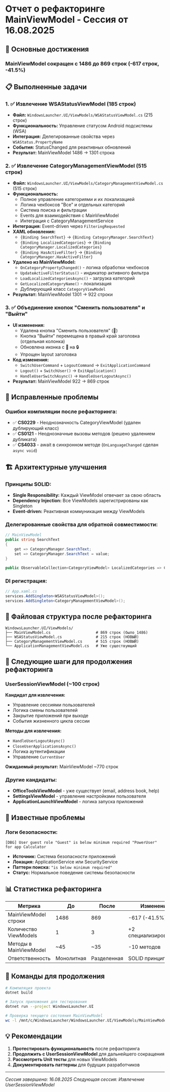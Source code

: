 # Отчет о рефакторинге MainViewModel - Сессия от 16.08.2025

## 🎯 Основные достижения

### MainViewModel сокращен с 1486 до 869 строк (-617 строк, -41.5%)

## 📋 Выполненные задачи

### 1. ✅ Извлечение WSAStatusViewModel (185 строк)
- **Файл:** `WindowsLauncher.UI/ViewModels/WSAStatusViewModel.cs` (215 строк)
- **Функциональность:** Управление статусом Android подсистемы (WSA)
- **Интеграция:** Делегированные свойства через `WSAStatus.PropertyName`
- **События:** StatusChanged для реактивных обновлений
- **Результат:** MainViewModel 1486 → 1301 строка

### 2. ✅ Извлечение CategoryManagementViewModel (515 строк) 
- **Файл:** `WindowsLauncher.UI/ViewModels/CategoryManagementViewModel.cs` (515 строк)
- **Функциональность:** 
  - Полное управление категориями и их локализацией
  - Логика чекбоксов "Все" и отдельных категорий
  - Система поиска и фильтрации
  - Events для взаимодействия с MainViewModel
  - Интеграция с CategoryManagementService
- **Интеграция:** Event-driven через `FilteringRequested`
- **XAML обновления:**
  - `{Binding SearchText}` → `{Binding CategoryManager.SearchText}`
  - `{Binding LocalizedCategories}` → `{Binding CategoryManager.LocalizedCategories}`
  - `{Binding HasActiveFilter}` → `{Binding CategoryManager.HasActiveFilter}`
- **Удалено из MainViewModel:**
  - `OnCategoryPropertyChanged()` - логика обработки чекбоксов
  - `UpdateActiveFilterStatus()` - индикатор активного фильтра
  - `LoadLocalizedCategoriesAsync()` - загрузка категорий
  - `GetLocalizedCategoryName()` - локализация
  - Дублирующий класс `CategoryViewModel`
- **Результат:** MainViewModel 1301 → 922 строки

### 3. ✅ Объединение кнопок "Сменить пользователя" и "Выйти"
- **UI изменения:**
  - Удалена кнопка "Сменить пользователя" (👤)
  - Кнопка "Выйти" перемещена в правый край заголовка (отдельная колонка)
  - Обновлена иконка с 🚪 на 🔒
  - Упрощен layout заголовка
- **Код изменения:**
  - `SwitchUserCommand` + `LogoutCommand` → `ExitApplicationCommand`
  - `Logout()` + `SwitchUser()` → `ExitApplication()`
  - `HandleUserSwitchAsync()` → `HandleUserLogoutAsync()`
- **Результат:** MainViewModel 922 → 869 строк

## 🔧 Исправленные проблемы

### Ошибки компиляции после рефакторинга:
- ✅ **CS0229** - Неоднозначность CategoryViewModel (удален дублирующий класс)
- ✅ **CS0121** - Неоднозначные вызовы методов (решено удалением дубликата)
- ✅ **CS4033** - await в синхронном методе (`OnLanguageChanged` сделан `async void`)

## 🏗️ Архитектурные улучшения

### Принципы SOLID:
- **Single Responsibility:** Каждый ViewModel отвечает за свою область
- **Dependency Injection:** Все ViewModels зарегистрированы как Singleton
- **Event-driven:** Реактивная коммуникация между ViewModels

### Делегированные свойства для обратной совместимости:
```csharp
// MainViewModel
public string SearchText 
{
    get => CategoryManager.SearchText;
    set => CategoryManager.SearchText = value;
}

public ObservableCollection<CategoryViewModel> LocalizedCategories => CategoryManager.LocalizedCategories;
```

### DI регистрация:
```csharp
// App.xaml.cs
services.AddSingleton<WSAStatusViewModel>();
services.AddSingleton<CategoryManagementViewModel>();
```

## 📂 Файловая структура после рефакторинга

```
WindowsLauncher.UI/ViewModels/
├── MainViewModel.cs                    # 869 строк (было 1486)
├── WSAStatusViewModel.cs               # 215 строк (НОВЫЙ)
├── CategoryManagementViewModel.cs      # 515 строк (НОВЫЙ)
└── ApplicationManagementViewModel.cs   # Уже существующий
```

## 🎯 Следующие шаги для продолжения рефакторинга

### UserSessionViewModel (~100 строк)
**Кандидат для извлечения:**
- Управление сессиями пользователей
- Логика смены пользователей
- Закрытие приложений при выходе
- События жизненного цикла сессии

**Методы для извлечения:**
- `HandleUserLogoutAsync()`
- `CloseUserApplicationsAsync()`
- Логика аутентификации
- Управление `CurrentUser`

**Ожидаемый результат:** MainViewModel ~770 строк

### Другие кандидаты:
- **OfficeToolsViewModel** - уже существует (email, address book, help)
- **SettingsViewModel** - управление настройками пользователя
- **ApplicationLaunchViewModel** - логика запуска приложений

## 🐛 Известные проблемы

### Логи безопасности:
```
[DBG] User guest role "Guest" is below minimum required "PowerUser" for app Calculator
```
- **Источник:** Система безопасности приложений
- **Локация:** ApplicationService или SecurityService
- **Паттерн поиска:** `"is below minimum required"`
- **Статус:** Нормальное поведение системы безопасности

## 📊 Статистика рефакторинга

| Метрика | До | После | Изменение |
|---------|-------|--------|-----------|
| MainViewModel строки | 1486 | 869 | -617 (-41.5%) |
| Количество ViewModels | 1 | 3 | +2 специализированных |
| Методы в MainViewModel | ~45 | ~35 | -10 методов |
| Ответственность | Монолитная | Разделенная | SOLID принципы |

## 🔄 Команды для продолжения

```bash
# Компиляция проекта
dotnet build

# Запуск приложения для тестирования
dotnet run --project WindowsLauncher.UI

# Проверка текущего состояния MainViewModel
wc -l /mnt/c/WindowsLauncher/WindowsLauncher.UI/ViewModels/MainViewModel.cs
```

## 💡 Рекомендации

1. **Протестировать функциональность** после рефакторинга
2. **Продолжить с UserSessionViewModel** для дальнейшего сокращения
3. **Рассмотреть Unit тесты** для новых ViewModels
4. **Документировать паттерны** для будущих разработчиков

---
*Сессия завершена: 16.08.2025*
*Следующая сессия: Извлечение UserSessionViewModel*